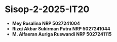 # Sisop-2-2025-IT20

- **Mey Rosalina NRP 5027241004**
- **Rizqi Akbar Sukirman Putra NRP 5027241044**
- **M. Alfaeran Auriga Ruswandi NRP 5027241115**
